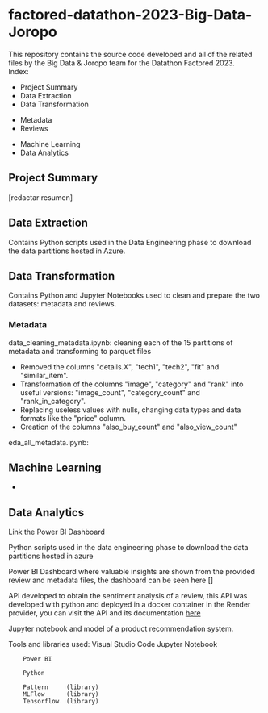 # factored-datathon-2023-Big-Data-Joropo
This repository contains the source code developed and all of the related files by the Big Data & Joropo team for the Datathon Factored 2023. <br />
Index:
- Project Summary
- Data Extraction
- Data Transformation
* Metadata
* Reviews
- Machine Learning
- Data Analytics

## Project Summary
[redactar resumen]

## Data Extraction
Contains Python scripts used in the Data Engineering phase to download the data partitions hosted in Azure.

## Data Transformation
Contains Python and Jupyter Notebooks used to clean and prepare the two datasets: metadata and reviews.

### Metadata
data_cleaning_metadata.ipynb: cleaning each of the 15 partitions of metadata and transforming to parquet files
- Removed the columns "details.X", "tech1", "tech2", "fit" and "similar_item".
- Transformation of the columns "image", "category" and "rank" into useful versions: "image_count", "category_count" and "rank_in_category".
- Replacing useless values with nulls, changing data types and data formats like the "price" column.
- Creation of the columns "also_buy_count" and "also_view_count"

eda_all_metadata.ipynb: 

## Machine Learning
-

## Data Analytics
Link the Power BI Dashboard

Python scripts used in the data engineering phase to download the data partitions hosted in azure

Power BI Dashboard where valuable insights are shown from the provided review and metadata files, the dashboard can be seen here []

API developed to obtain the sentiment analysis of a review, this API was developed with python and deployed in a docker container in the Render provider, you can visit the API and its documentation [here](https://joropo-factored.onrender.com/docs)

Jupyter notebook and model of a product recommendation system.

Tools and libraries used:
        Visual Studio Code
        Jupyter Notebook

        Power BI

        Python

        Pattern     (library)
        MLFlow      (library)
        Tensorflow  (library)

